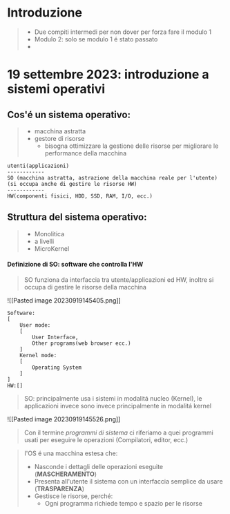 # Introduzione
> - Due compiti intermedi per non dover per forza fare il modulo 1
> - Modulo 2: solo se modulo 1 é stato passato
> - 

# 19 settembre 2023: introduzione a sistemi operativi

## Cos'é un sistema operativo:
>- macchina astratta
>- gestore di risorse
>	- bisogna ottimizzare la gestione delle risorse per migliorare le performance della macchina

```
utenti(applicazioni)
------------
SO (macchina astratta, astrazione della macchina reale per l'utente)
(si occupa anche di gestire le risorse HW)
------------
HW(componenti fisici, HDD, SSD, RAM, I/O, ecc.)
```
## Struttura del sistema operativo:
>- Monolitica
>- a livelli
>- MicroKernel

#### Definizione di SO: software che controlla l'HW
> SO funziona da interfaccia tra utente/applicazioni ed HW, inoltre si occupa di gestire le risorse della macchina

![[Pasted image 20230919145405.png]]

```
Software:
[
	User mode:
	[
		User Interface,
		Other programs(web browser ecc.)
	]
	Kernel mode:
	[
		Operating System
	]
]
HW:[]
```

>SO: principalmente usa i sistemi in modalitá nucleo (Kernel), le applicazioni invece sono invece principalmente in modalitá kernel

![[Pasted image 20230919145526.png]]
> Con il termine *programmi di sistema* ci riferiamo a quei programmi usati per eseguire le operazioni (Compilatori, editor, ecc.)

> I'OS é una macchina estesa che:
> - Nasconde i dettagli delle operazioni eseguite (**MASCHERAMENTO**)
> - Presenta all'utente il sistema con un interfaccia semplice da usare (**TRASPARENZA**)
> - Gestisce le risorse, perché:
> 	- Ogni programma richiede tempo e spazio per le risorse

